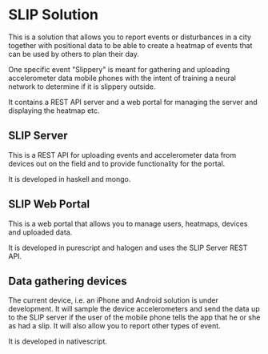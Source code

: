 # SLIP Solution
This is a solution that allows you to report events or disturbances in a city together with positional data to
be able to create a heatmap of events that can be used by others to plan their day.

One specific event "Slippery" is meant for gathering and uploading accelerometer data mobile phones with the intent of
training a neural network to determine if it is slippery outside.

It contains a REST API server and a web portal for managing the server and displaying the heatmap etc.

## SLIP Server
This is a REST API for uploading events and accelerometer data from devices out on the field and to provide functionality
for the portal.

It is developed in haskell and mongo.

## SLIP Web Portal
This is a web portal that allows you to manage users, heatmaps, devices and uploaded data.

It is developed in purescript and halogen and uses the SLIP Server REST API.

## Data gathering devices
The current device, i.e. an iPhone and Android solution is under development. It will sample the device accelerometers and
send the data up to the SLIP server if the user of the mobile phone tells the app that he or she as had a slip. It will also
allow you to report other types of event.

It is developed in nativescript.

